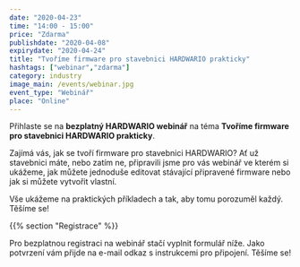 ```yaml
---
date: "2020-04-23"
time: "14:00 - 15:00"
price: "Zdarma"
publishdate: "2020-04-08"
expirydate: "2020-04-24"
title: "Tvoříme firmware pro stavebnici HARDWARIO prakticky"
hashtags: ["webinar","zdarma"]
category: industry
image_main: /events/webinar.jpg
event_type: "Webinář"
place: "Online"
---
```


Přihlaste se na **bezplatný HARDWARIO webinář** na téma **Tvoříme firmware pro stavebnici HARDWARIO prakticky**.

Zajímá vás, jak se tvoří firmware pro stavebnici HARDWARIO? Ať už stavebnici máte, nebo zatím ne, připravili jsme pro vás webinář ve kterém si ukážeme, jak můžete jednoduše editovat stávající připravené firmware nebo jak si můžete vytvořit vlastní.

Vše ukážeme na praktických příkladech a tak, aby tomu porozuměl každý. Těšíme se!

{{% section "Registrace" %}}

Pro bezplatnou registraci na webinář stačí vyplnit formulář níže. Jako potvrzení vám přijde na e-mail odkaz s instrukcemi pro připojení. Těšíme se!

<script charset="utf-8" type="text/javascript" src="//js.hsforms.net/forms/shell.js"></script>
<script>
  hbspt.forms.create({
	portalId: "5453210",
	formId: "c86864ec-9d39-4d79-89ec-1c592a3da97b"
});
</script>
